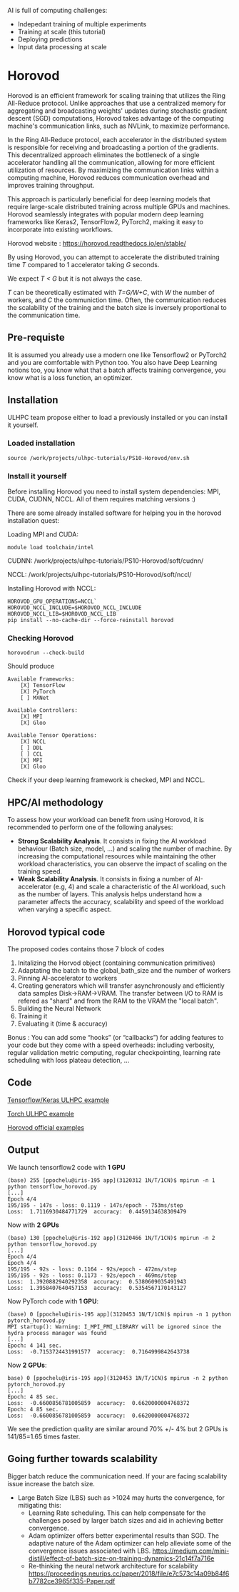 AI is full of computing challenges:
* Indepedant training of multiple experiments
* Training at scale (this tutorial)
* Deploying predictions
* Input data processing at scale

# Horovod

Horovod is an efficient framework for scaling training that utilizes the Ring All-Reduce protocol. Unlike approaches that use a centralized memory for aggregating and broadcasting weights' updates during stochastic gradient descent (SGD) computations, Horovod takes advantage of the computing machine's communication links, such as NVLink, to maximize performance.

In the Ring All-Reduce protocol, each accelerator in the distributed system is responsible for receiving and broadcasting a portion of the gradients. This decentralized approach eliminates the bottleneck of a single accelerator handling all the communication, allowing for more efficient utilization of resources. By maximizing the communication links within a computing machine, Horovod reduces communication overhead and improves training throughput.

This approach is particularly beneficial for deep learning models that require large-scale distributed training across multiple GPUs and machines. Horovod seamlessly integrates with popular modern deep learning frameworks like Keras2, TensorFlow2, PyTorch2, making it easy to incorporate into existing workflows.

Horovod website : https://horovod.readthedocs.io/en/stable/


By using Horovod, you can attempt to accelerate the distributed training time *T* compared to 1 accelerator taking *G* seconds. 

We expect *T < G* but it is not always the case.

*T* can be theoretically estimated with *T=G/W+C*, with *W* the number of workers, and *C* the communiction time. Often, the communication reduces the scalability of the training and the batch size is inversely proportional to the  communication time.




## Pre-requiste
Iit is assumed you already use a modern one like Tensorflow2 or PyTorch2 and you are comfortable with Python too. You also have Deep Learning notions too, you know what that a batch affects training convergence, you know what is a loss function, an optimizer.


## Installation

ULHPC team propose either to load a previously installed or you can install it yourself. 

### Loaded installation
```console
source /work/projects/ulhpc-tutorials/PS10-Horovod/env.sh
```

### Install it yourself

Before installing Horovod you need to install system dependencies: MPI, CUDA, CUDNN, NCCL. All of them requires matching versions :)

There are some already installed software for helping you in the horovod installation quest:

Loading MPI and CUDA:
```console
module load toolchain/intel
```
CUDNN:
/work/projects/ulhpc-tutorials/PS10-Horovod/soft/cudnn/

NCCL:
/work/projects/ulhpc-tutorials/PS10-Horovod/soft/nccl/

Installing Horovod with NCCL:
```console
HOROVOD_GPU_OPERATIONS=NCCL`
HOROVOD_NCCL_INCLUDE=$HOROVOD_NCCL_INCLUDE
HOROVOD_NCCL_LIB=$HOROVOD_NCCL_LIB
pip install --no-cache-dir --force-reinstall horovod
```

### Checking Horovod

```console
horovodrun --check-build
```

Should produce

```console
Available Frameworks:
    [X] TensorFlow
    [X] PyTorch
    [ ] MXNet

Available Controllers:
    [X] MPI
    [X] Gloo

Available Tensor Operations:
    [X] NCCL
    [ ] DDL
    [ ] CCL
    [X] MPI
    [X] Gloo
```

Check if your deep learning framework is checked, MPI and NCCL.

## HPC/AI methodology

To assess how your workload can benefit from using Horovod, it is recommended to perform one of the following analyses:
* **Strong Scalability Analysis**. It consists in fixing the AI workload behaviour (Batch size, model, ...) and scaling the number of machine. By increasing the computational resources while maintaining the other workload characteristics, you can observe the impact of scaling on the training speed.
* **Weak Scalability Analysis**. It consists in fixing a number of AI-accelerator (e.g, 4) and scale a characteristic of the AI workload, such as the number of layers. This analysis helps understand how a parameter affects the accuracy, scalability and speed of the workload when varying a specific aspect.

## Horovod typical code

The proposed codes contains those 7 block of codes
1. Initalizing the Horvod object (containing communication primitives)
1. Adaptating the batch to the global_bath_size and the number of workers
1. Pinning AI-accelerator to workers
1. Creating generators which will transfer asynchronously and efficiently data samples Disk->RAM->VRAM. The transfer between I/O to RAM is refered as "shard" and from the RAM to the VRAM the "local batch".
1. Building the Neural Network
1. Training it
1. Evaluating it (time & accuracy)


Bonus : You can add some “hooks” (or “callbacks”) for adding features to your code but they come with a speed overheads: including verbosity, regular validation metric computing, regular checkpointing, learning rate scheduling with loss plateau detection, … 

## Code
[Tensorflow/Keras ULHPC example](app/tensorflow_horovod.py)

[Torch ULHPC example](app/torch_horovod.py)

[Horovod official examples](https://github.com/horovod/horovod/tree/master/examples)


## Output


We launch tensorflow2 code with **1 GPU**

```console
(base) 255 [ppochelu@iris-195 app](3120312 1N/T/1CN)$ mpirun -n 1 python tensorflow_horovod.py
[...]
Epoch 4/4
195/195 - 147s - loss: 0.1119 - 147s/epoch - 753ms/step
Loss:  1.7116930484771729  accuracy:  0.4459134638309479
```


Now with **2 GPUs**

```console
(base) 130 [ppochelu@iris-192 app](3120466 1N/T/1CN)$ mpirun -n 2 python tensorflow_horovod.py
[...]
Epoch 4/4
Epoch 4/4
195/195 - 92s - loss: 0.1164 - 92s/epoch - 472ms/step
195/195 - 92s - loss: 0.1173 - 92s/epoch - 469ms/step
Loss:  1.3920882940292358  accuracy:  0.5380609035491943
Loss:  1.3958407640457153  accuracy:  0.5354567170143127
```




Now PyTorch code with **1 GPU**:

```console
(base) 0 [ppochelu@iris-195 app](3120453 1N/T/1CN)$ mpirun -n 1 python pytorch_horovod.py
MPI startup(): Warning: I_MPI_PMI_LIBRARY will be ignored since the hydra process manager was found
[...]
Epoch: 4 141 sec.
Loss:  -0.7153724431991577  accuracy:  0.7164999842643738
```

Now **2 GPUs**:
```console
base) 0 [ppochelu@iris-195 app](3120453 1N/T/1CN)$ mpirun -n 2 python pytorch_horovod.py
[...]
Epoch: 4 85 sec.
Loss:  -0.6600856781005859  accuracy:  0.6620000004768372
Epoch: 4 85 sec.
Loss:  -0.6600856781005859  accuracy:  0.6620000004768372
```

We see the prediction quality are similar around 70% +/- 4% but 2 GPUs is 141/85=1.65 times faster.

## Going further towards scalability

Bigger batch reduce the communication need. If your are facing scalability issue increase the batch size.

* Large Batch Size (LBS) such as >1024 may hurts the convergence, for mitigating this: 
    *  Learning Rate scheduling. This can help compensate for the challenges posed by larger batch sizes and aid in achieving better convergence.
    *  Adam optimizer offers better experimental results than SGD. The adaptive nature of the Adam optimizer can help alleviate some of the convergence issues associated with LBS. https://medium.com/mini-distill/effect-of-batch-size-on-training-dynamics-21c14f7a716e
    *  Re-thinking the neural network architecture for scalability https://proceedings.neurips.cc/paper/2018/file/e7c573c14a09b84f6b7782ce3965f335-Paper.pdf

